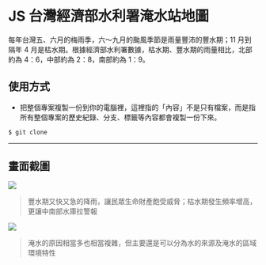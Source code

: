 # JS 台灣經濟部水利署淹水站地圖

每年台灣五、六月的梅雨季，六～九月的颱風季節是雨量豐沛的豐水期；11 月到隔年 4 月是枯水期。根據經濟部水利署數據，枯水期、豐水期的雨量相比，北部約為 4：6，中部約為 2：8，南部約為 1：9。

## 使用方式
- 把整個專案複製一份到你的電腦裡，這裡指的「內容」不是只有檔案，而是指所有整個專案的歷史紀錄、分支、標籤等內容都會複製一份下來。
```sh
$ git clone
```

----

## 畫面截圖
![](https://i.imgur.com/HOLYNzE.png)
> 豐水期又快又急的降雨，讓民眾生命財產飽受威脅；枯水期發生頻率增高，更讓中南部水庫拉警報

![](https://i.imgur.com/HM6OEQE.png)
> 淹水的原因相當多也相當複雜，但主要還是可以分為水的來源及淹水的區域環境特性
